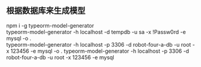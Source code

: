 <!--
 * @Descripttion: aiyoudiao
 * @version: 1.0.0
 * @Author: aiyoudiao
 * @Date: 2020-03-30 11:10:25
 * @LastEditTime: 2020-03-30 11:21:44
 * @LastEditors: aiyoudiao
 * @FilePath: \my-robot\src\app\orm-core\typeorm.md
 -->

## 根据数据库来生成模型

npm i -g typeorm-model-generator  
typeorm-model-generator -h localhost -d tempdb -u sa -x !Passw0rd -e mysql -o .  
typeorm-model-generator -h localhost -p 3306 -d robot-four-a-db -u root -x 123456 -e mysql -o .
typeorm-model-generator -h localhost -p 3306 -d robot-four-a-db -u root -x 123456 -e mysql
